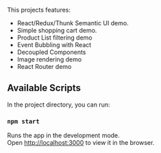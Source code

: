 This projects features:

* React/Redux/Thunk Semantic UI demo.
* Simple shopping cart demo.
* Product List filtering demo
* Event Bubbling with React
* Decoupled Components
* Image rendering demo
* React Router demo

## Available Scripts

In the project directory, you can run:

### `npm start`

Runs the app in the development mode.<br>
Open [http://localhost:3000](http://localhost:3000) to view it in the browser.


